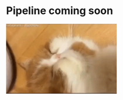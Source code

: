 # Pipeline coming soon

<img width="60%" align="centre" alt="Github" src="https://github.com/mattHay/mattHay/blob/main/ezgif-2-ccd1322839.gif"/>
